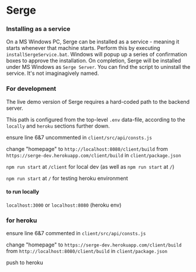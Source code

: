 # Serge

### Installing as a service

On a MS Windows PC, Serge can be installed as a service - meaning it starts whenever that machine starts. Perform this by executing `installSergeService.bat`. Windows will popup up a series of confirmation boxes to approve the installation. On completion, Serge will be installed under MS Windows as `Serge Server`. You can find the script to uninstall the service. It's not imaginagively named.

### For development

The live demo version of Serge requires a hard-coded path to the backend server.

This path is configured from the top-level `.env` data-file, according to the `locally` and `heroku` sections further down.

ensure line 6&7 uncommented in `client/src/api/consts.js`

change "homepage" to `http://localhost:8080/client/build` from `https://serge-dev.herokuapp.com/client/build` in `client/package.json`

`npm run start` at `/client` for local dev (as well as `npm run start` at `/`)

`npm run start` at `/` for testing heroku environment

#### to run locally

`localhost:3000` or `localhost:8080` (heroku env)

### for heroku

ensure line 6&7 commented in `client/src/api/consts.js`

change "homepage" to `https://serge-dev.herokuapp.com/client/build` from `http://localhost:8080/client/build` in `client/package.json`

push to heroku
